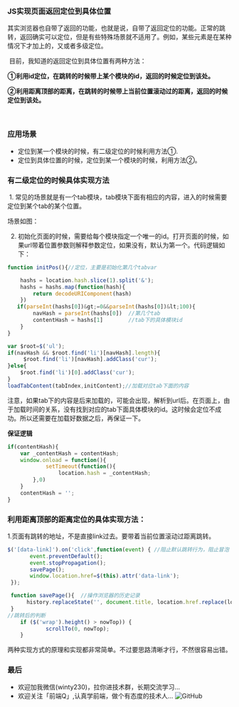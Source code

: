 ### JS实现页面返回定位到具体位置

其实浏览器也自带了返回的功能，也就是说，自带了返回定位的功能。正常的跳转，返回确实可以定位，但是有些特殊场景就不适用了。例如，某些元素是在某种情况下才加上的，又或者多级定位。

 目前，我知道的返回定位到具体位置有两种方法：

**①利用id定位，在跳转的时候带上某个模块的id，返回的时候定位到该处。**

**②利用距离顶部的距离，在跳转的时候带上当前位置滚动过的距离，返回的时候定位到该处。**

 

### 应用场景

+ 定位到某一个模块的时候，有二级定位的时候利用方法①.
+ 定位到具体位置的时候，定位到某一个模块的时候，利用方法②。

### 有二级定位的时候具体实现方法

 1. 常见的场景就是有一个tab模块，tab模块下面有相应的内容，进入的时候需要定位到某个tab的某个位置。

场景如图：

2. 初始化页面的时候，需要给每个模块指定一个唯一的id。打开页面的时候，如果url带着位置参数则解释参数定位，如果没有，默认为第一个。代码逻辑如下：
```js
function initPos(){//定位，主要是初始化第几个tabvar 

    hashs = location.hash.slice(1).split('&');
    hashs = hashs.map(function(hash){
        return decodeURIComponent(hash)
    })
   if(parseInt(hashs[0])&gt;=0&&parseInt(hashs[0])&lt;100){
        navHash = parseInt(hashs[0])  //第几个tab
        contentHash = hashs[1]        //tab下的具体模块id
    }
}

var $root=$('ul');
if(navHash && $root.find('li')[navHash].length){
     $root.find('li')[navHash].addClass('cur');                
}else{
    $root.find('li')[0].addClass('cur');
}
loadTabContent(tabIndex,initContent);//加载对应tab下面的内容
```
注意，如果tab下的内容是后来加载的，可能会出现，解析到url后。在页面上，由于加载时间的关系，没有找到对应的tab下面具体模块的id。这时候会定位不成功。所以还需要在加载好数据之后，再保证一下。

**保证逻辑**
```js
if(contentHash){
    var _contentHash = contentHash;
    window.onload = function(){
            setTimeout(function(){
                location.hash = _contentHash;
        },0)
    }            
    contentHash = '';
}
```

### 利用距离顶部的距离定位的具体实现方法：

1.页面有跳转的地址，不是直接link过去。要带着当前位置滚动过距离跳转。
```js
$('[data-link]').on('click',function(event) { //阻止默认跳转行为，阻止冒泡
       event.preventDefault();
       event.stopPropagation();
       savePage();
       window.location.href=$(this).attr('data-link');
 });

 function savePage(){  //操作浏览器的历史记录
      history.replaceState('', document.title, location.href.replace(location.hash, "") + "#nowTop=" + $(window).scrollTop());
 }
//跳转后的判断
    if ($('wrap').height() > nowTop)) {
            scrollTo(0, nowTop);
    }
```

两种实现方式的原理和实现都非常简单。不过要思路清晰才行，不然很容易出错。

### 最后
+ 欢迎加我微信(winty230)，拉你进技术群，长期交流学习...
+ 欢迎关注「前端Q」,认真学前端，做个有态度的技术人...
![GitHub](https://raw.githubusercontent.com/LuckyWinty/blog/master/images/gzh/%E9%BB%98%E8%AE%A4%E6%A0%87%E9%A2%98_%E6%A8%AA%E7%89%88%E4%BA%8C%E7%BB%B4%E7%A0%81_2019.10.19.png)